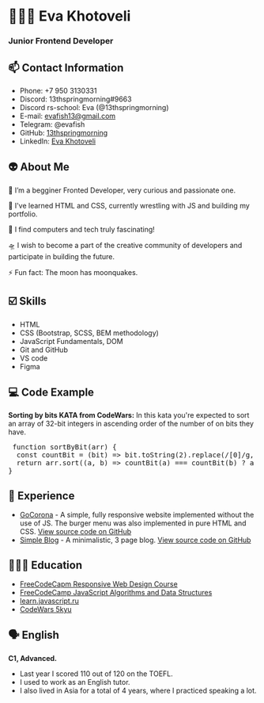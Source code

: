 # 👩🏻‍💻 Eva Khotoveli 
### Junior Frontend Developer
## 📫 Contact Information
- Phone: +7 950 3130331
- Discord: 13thspringmorning#9663
- Discord rs-school: Eva (@13thspringmorning)
- E-mail: evafish13@gmail.com
- Telegram: @evafish
- GitHub: [13thspringmorning](https://github.com/13thspringmorning)
- LinkedIn: [Eva Khotoveli](https://www.linkedin.com/in/eva-khotoveli-4b11b2228/)



## 👽 About Me
🔭 I’m a begginer Fronted Developer, very curious and passionate one. 

🌱 I've learned HTML and CSS, currently wrestling with JS and building my portfolio.

🤖 I find computers and tech truly fascinating! 

🛸  I wish to become a part of the creative community of developers and participate in building the future. 

⚡️  Fun fact: The moon has moonquakes.



## ☑️ Skills
- HTML
- CSS (Bootstrap, SCSS, BEM methodology)
- JavaScript Fundamentals, DOM
- Git and GitHub
- VS code
- Figma



## 💻 Code Example
**Sorting by bits KATA from CodeWars:** In this kata you're expected to sort an array of 32-bit integers in ascending order of the number of on bits they have.

<pre> function sortByBit(arr) {
  const countBit = (bit) => bit.toString(2).replace(/[0]/g, "").length;
  return arr.sort((a, b) => countBit(a) === countBit(b) ? a - b : countBit(a) - countBit(b)); 
}</pre>



## 🔎 Experience 
- [GoCorona](https://13thspringmorning.github.io/GoCorona/) - A simple, fully responsive website implemented without the use of JS. The burger menu was also implemented in pure HTML and CSS. [View source code on GitHub](https://github.com/13thspringmorning/GoCorona)
- [Simple Blog](https://13thspringmorning.github.io/simple-blog/) - A minimalistic, 3 page blog. [View source code on GitHub](https://github.com/13thspringmorning/simple-blog)



## 👩🏻‍🎓 Education
- [FreeCodeCapm Responsive Web Design Course](https://www.freecodecamp.org/certification/13thspringmorning/responsive-web-design)
- [FreeCodeCamp JavaScript Algorithms and Data Structures](https://www.freecodecamp.org/certification/13thspringmorning/javascript-algorithms-and-data-structures)
- [learn.javascript.ru](https://learn.javascript.ru/)
- [CodeWars 5kyu](https://www.codewars.com/users/13thspringmorning)


## 🗣 English 
**C1, Advanced.**

* Last year I scored 110 out of 120 on the TOEFL. 
* I used to work as an English tutor. 
* I also lived in Asia for a total of 4 years, where I practiced speaking a lot.